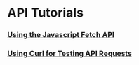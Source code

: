 # API Tutorials

### [Using the Javascript Fetch API](/javascript-fetch-api)

### [Using Curl for Testing API Requests](/curl-article)

